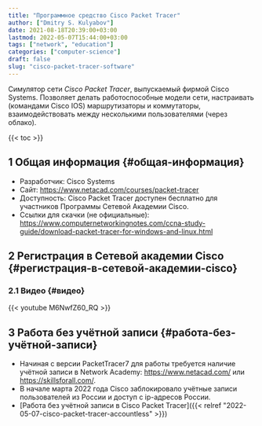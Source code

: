 ```yaml
---
title: "Программное средство Cisco Packet Tracer"
author: ["Dmitry S. Kulyabov"]
date: 2021-08-18T20:39:00+03:00
lastmod: 2022-05-07T15:44:00+03:00
tags: ["network", "education"]
categories: ["computer-science"]
draft: false
slug: "cisco-packet-tracer-software"
---
```


Симулятор сети _Cisco Packet Tracer_, выпускаемый фирмой Cisco Systems.
Позволяет делать работоспособные модели сети, настраивать (командами Cisco IOS) маршрутизаторы и коммутаторы, взаимодействовать между несколькими пользователями (через облако).

<!--more-->

{{< toc >}}


## <span class="section-num">1</span> Общая информация {#общая-информация}

-   Разработчик: Cisco Systems
-   Сайт: <https://www.netacad.com/courses/packet-tracer>
-   Доступность: Cisco Packet Tracer доступен бесплатно для участников Программы Сетевой Академии Cisco.
-   Ссылки для скачки (не официальные): <https://www.computernetworkingnotes.com/ccna-study-guide/download-packet-tracer-for-windows-and-linux.html>


## <span class="section-num">2</span> Регистрация в Сетевой академии Cisco {#регистрация-в-сетевой-академии-cisco}


### <span class="section-num">2.1</span> Видео {#видео}

{{< youtube M6NwfZ60_RQ >}}


## <span class="section-num">3</span> Работа без учётной записи {#работа-без-учётной-записи}

-   Начиная с версии PacketTracer7 для работы требуется наличие учётной записи в Network Academy: <https://www.netacad.com/> или <https://skillsforall.com/>.
-   В начале марта 2022 года Cisco заблокировало учётные записи пользователей из России и доступ с ip-адресов России.
-   [Работа без учётной записи в Cisco Packet Tracer]({{< relref "2022-05-07-cisco-packet-tracer-accountless" >}})
